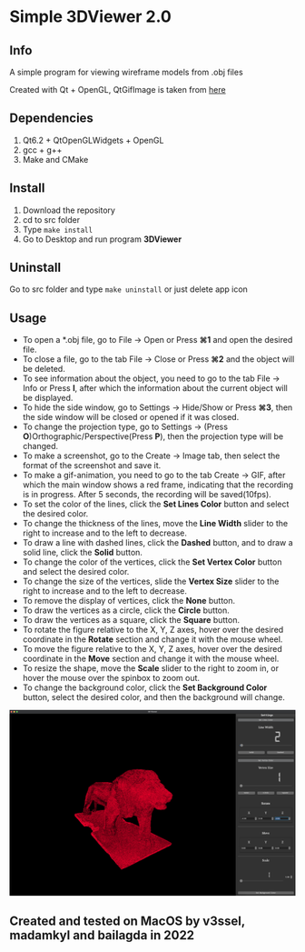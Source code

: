 # Simple 3DViewer 2.0

## Info
A simple program for viewing wireframe models from .obj files

Created with Qt + OpenGL, QtGifImage is taken from [here](https://github.com/dbzhang800/QtGifImage)

## Dependencies
1. Qt6.2 + QtOpenGLWidgets + OpenGL
2. gcc + g++
3. Make and CMake


## Install
1. Download the repository
2. cd to src folder
3. Type `make install`
4. Go to Desktop and run program **3DViewer**

## Uninstall
Go to src folder and type `make uninstall` or just delete app icon

## Usage
* To open a *.obj file, go to File -> Open or Press **⌘1** and open the desired file.
* To close a file, go to the tab File -> Close or Press **⌘2** and the object will be deleted.
* To see information about the object, you need to go to the tab File -> Info or Press **I**, after which the information about the current object will be displayed.
* To hide the side window, go to Settings -> Hide/Show or Press **⌘3**, then the side window will be closed or opened if it was closed.
* To change the projection type, go to Settings -> (Press **O**)Orthographic/Perspective(Press **P**), then the projection type will be changed.
* To make a screenshot, go to the Create -> Image tab, then select the format of the screenshot and save it.
* To make a gif-animation, you need to go to the tab Create -> GIF, after which the main window shows a red frame, indicating that the recording is in progress. After 5 seconds, the recording will be saved(10fps).
* To set the color of the lines, click the **Set Lines Color** button and select the desired color.
* To change the thickness of the lines, move the **Line Width** slider to the right to increase and to the left to decrease.
* To draw a line with dashed lines, click the **Dashed** button, and to draw a solid line, click the **Solid** button.
* To change the color of the vertices, click the **Set Vertex Color** button and select the desired color.
* To change the size of the vertices, slide the **Vertex Size** slider to the right to increase and to the left to decrease.
* To remove the display of vertices, click the **None** button.
* To draw the vertices as a circle, click the **Circle** button.
* To draw the vertices as a square, click the **Square** button.
* To rotate the figure relative to the X, Y, Z axes, hover over the desired coordinate in the **Rotate** section and change it with the mouse wheel.
* To move the figure relative to the X, Y, Z axes, hover over the desired coordinate in the **Move** section and change it with the mouse wheel.
* To resize the shape, move the **Scale** slider to the right to zoom in, or hover the mouse over the spinbox to zoom out.
* To change the background color, click the **Set Background Color** button, select the desired color, and then the background will change.

![3DViewer](misc/image.png)

## Created and tested on MacOS by v3ssel, madamkyl and bailagda in 2022
